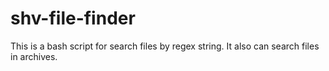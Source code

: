# shv-file-finder
This is a bash script for search files by regex string. It also can search files in archives.
